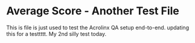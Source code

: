 # Average Score - Another Test File

This is file is just used to test the Acrolinx QA setup end-to-end.
updating this for a testtttt.
My 2nd silly test today.

